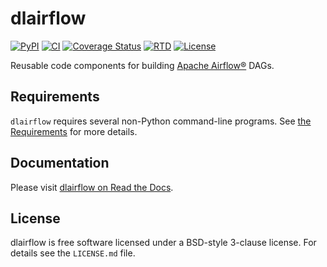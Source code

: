 # dlairflow

[![PyPI](https://img.shields.io/pypi/v/dlairflow.svg)](https://pypi.org/project/dlairflow/) [![CI](https://github.com/astro-datalab/dlairflow/actions/workflows/CI.yml/badge.svg)](https://github.com/astro-datalab/dlairflow/actions/workflows/CI.yml) [![Coverage Status](https://coveralls.io/repos/github/astro-datalab/dlairflow/badge.svg?branch=main)](https://coveralls.io/github/astro-datalab/dlairflow?branch=main) [![RTD](https://readthedocs.org/projects/dlairflow/badge/?version=latest)](https://dlairflow.readthedocs.io/en/latest/) [![License](https://img.shields.io/pypi/l/dlairflow.svg)](https://pypi.org/project/dlairflow/)

Reusable code components for building [Apache Airflow®](https://airflow.apache.org) DAGs.

## Requirements

`dlairflow` requires several non-Python command-line programs.
See [the Requirements](https://dlairflow.readthedocs.io/en/latest/#requirements) for more details.

## Documentation

Please visit [dlairflow on Read the Docs](https://dlairflow.readthedocs.io/en/latest/).

## License

dlairflow is free software licensed under a BSD-style 3-clause license.
For details see the ``LICENSE.md`` file.
